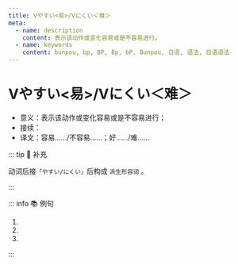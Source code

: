 ```yaml
---
title: Ⅴやすい<易>/Ⅴにくい＜难＞
meta:
  - name: description
    content: 表示该动作或变化容易或是不容易进行。
  - name: keywords
    content: bunpou, bp, BP, Bp, bP, Bunpou, 日语, 语法, 日语语法
---
```

  
# Ⅴやすい<易>/Ⅴにくい＜难＞
  
- 意义：表示该动作或变化容易或是不容易进行；
- 接续：<grammer-content sentence="**动词的第一连用形** + やすい/にくい;" inline />
- 译文：容易....../不容易......；好....../难......

::: tip :bookmark: 补充

动词后接`「やすい/にくい」`后构成 `派生形容词` 。

:::
  
::: info :books: 例句
  
1. <grammer-content sentence='インターネットの[普及/ふきゅう]によって、[海外/かいがい]の[情報/じょうほう]が[手/て]に**[入り/はいり]やすくなり**、[文化/ぶんか][交流/こうりゅう]もいっそう[盛ん/さかん]になった。' trans='随着互联网的普及，海外的信息更容易获取，文化的交流也因此愈加频繁。' />
2. <grammer-content sentence='**[歩き/あるき]やすい**[靴/くつ]をはいて[出かけ/でかけ]ます。' trans='穿方便走路的鞋子出门。' />
3. <grammer-content sentence='このコップは[軽く/かるく]て**[割れ/かれ]にくい**。' trans='这杯子又轻，又不容易碎。' />
  
:::
  
